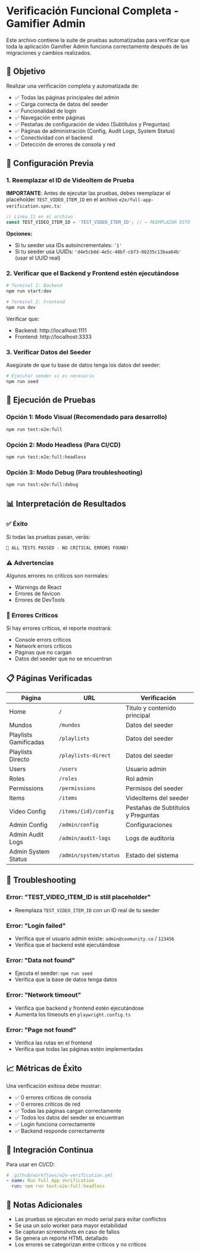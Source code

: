 # Verificación Funcional Completa - Gamifier Admin

Este archivo contiene la suite de pruebas automatizadas para verificar que toda la aplicación Gamifier Admin funciona correctamente después de las migraciones y cambios realizados.

## 🎯 Objetivo

Realizar una verificación completa y automatizada de:
- ✅ Todas las páginas principales del admin
- ✅ Carga correcta de datos del seeder
- ✅ Funcionalidad de login
- ✅ Navegación entre páginas
- ✅ Pestañas de configuración de video (Subtítulos y Preguntas)
- ✅ Páginas de administración (Config, Audit Logs, System Status)
- ✅ Conectividad con el backend
- ✅ Detección de errores de consola y red

## 🚀 Configuración Previa

### 1. Reemplazar el ID de VideoItem de Prueba

**IMPORTANTE**: Antes de ejecutar las pruebas, debes reemplazar el placeholder `TEST_VIDEO_ITEM_ID` en el archivo `e2e/full-app-verification.spec.ts`:

```typescript
// Línea 11 en el archivo
const TEST_VIDEO_ITEM_ID = 'TEST_VIDEO_ITEM_ID'; // ← REEMPLAZAR ESTO
```

**Opciones:**
- Si tu seeder usa IDs autoincrementales: `'1'`
- Si tu seeder usa UUIDs: `'d4e5cb8d-4e5c-48bf-cb73-08235c13baa64b'` (usar el UUID real)

### 2. Verificar que el Backend y Frontend estén ejecutándose

```bash
# Terminal 1: Backend
npm run start:dev

# Terminal 2: Frontend  
npm run dev
```

Verificar que:
- Backend: http://localhost:1111
- Frontend: http://localhost:3333

### 3. Verificar Datos del Seeder

Asegúrate de que tu base de datos tenga los datos del seeder:

```bash
# Ejecutar seeder si es necesario
npm run seed
```

## 🧪 Ejecución de Pruebas

### Opción 1: Modo Visual (Recomendado para desarrollo)
```bash
npm run test:e2e:full
```

### Opción 2: Modo Headless (Para CI/CD)
```bash
npm run test:e2e:full:headless
```

### Opción 3: Modo Debug (Para troubleshooting)
```bash
npm run test:e2e:full:debug
```

## 📊 Interpretación de Resultados

### ✅ Éxito
Si todas las pruebas pasan, verás:
```
🎉 ALL TESTS PASSED - NO CRITICAL ERRORS FOUND!
```

### ⚠️ Advertencias
Algunos errores no críticos son normales:
- Warnings de React
- Errores de favicon
- Errores de DevTools

### 🔴 Errores Críticos
Si hay errores críticos, el reporte mostrará:
- Console errors críticos
- Network errors críticos
- Páginas que no cargan
- Datos del seeder que no se encuentran

## 📋 Páginas Verificadas

| Página | URL | Verificación |
|--------|-----|-------------|
| Home | `/` | Título y contenido principal |
| Mundos | `/mundos` | Datos del seeder |
| Playlists Gamificadas | `/playlists` | Datos del seeder |
| Playlists Directo | `/playlists-direct` | Datos del seeder |
| Users | `/users` | Usuario admin |
| Roles | `/roles` | Rol admin |
| Permissions | `/permissions` | Permisos del seeder |
| Items | `/items` | VideoItems del seeder |
| Video Config | `/items/{id}/config` | Pestañas de Subtítulos y Preguntas |
| Admin Config | `/admin/config` | Configuraciones |
| Admin Audit Logs | `/admin/audit-logs` | Logs de auditoría |
| Admin System Status | `/admin/system/status` | Estado del sistema |

## 🔧 Troubleshooting

### Error: "TEST_VIDEO_ITEM_ID is still placeholder"
- Reemplaza `TEST_VIDEO_ITEM_ID` con un ID real de tu seeder

### Error: "Login failed"
- Verifica que el usuario admin existe: `admin@coomunity.co` / `123456`
- Verifica que el backend esté ejecutándose

### Error: "Data not found"
- Ejecuta el seeder: `npm run seed`
- Verifica que la base de datos tenga datos

### Error: "Network timeout"
- Verifica que backend y frontend estén ejecutándose
- Aumenta los timeouts en `playwright.config.ts`

### Error: "Page not found"
- Verifica las rutas en el frontend
- Verifica que todas las páginas estén implementadas

## 📈 Métricas de Éxito

Una verificación exitosa debe mostrar:
- ✅ 0 errores críticos de consola
- ✅ 0 errores críticos de red
- ✅ Todas las páginas cargan correctamente
- ✅ Todos los datos del seeder se encuentran
- ✅ Login funciona correctamente
- ✅ Backend responde correctamente

## 🔄 Integración Continua

Para usar en CI/CD:

```yaml
# .github/workflows/e2e-verification.yml
- name: Run Full App Verification
  run: npm run test:e2e:full:headless
```

## 📝 Notas Adicionales

- Las pruebas se ejecutan en modo serial para evitar conflictos
- Se usa un solo worker para mayor estabilidad
- Se capturan screenshots en caso de fallos
- Se genera un reporte HTML detallado
- Los errores se categorizan entre críticos y no críticos 